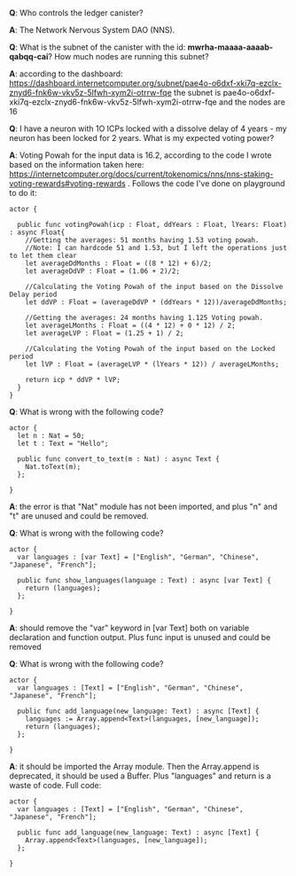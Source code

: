 **Q**: Who controls the ledger canister?

**A**: The Network Nervous System DAO (NNS).

**Q**: What is the subnet of the canister with the id: **mwrha-maaaa-aaaab-qabqq-cai**? How much nodes are running this subnet?  

**A**: according to the dashboard: https://dashboard.internetcomputer.org/subnet/pae4o-o6dxf-xki7q-ezclx-znyd6-fnk6w-vkv5z-5lfwh-xym2i-otrrw-fqe the subnet is pae4o-o6dxf-xki7q-ezclx-znyd6-fnk6w-vkv5z-5lfwh-xym2i-otrrw-fqe and the nodes are 16

**Q**: I have a neuron with 1O ICPs locked with a dissolve delay of 4 years - my neuron has been locked for 2 years. What is my expected voting power?

**A**: Voting Powah for the input data is 16.2, according to the code I wrote based on the information taken here: https://internetcomputer.org/docs/current/tokenomics/nns/nns-staking-voting-rewards#voting-rewards . Follows the code I've done on playground to do it:

```motoko
actor {
  
  public func votingPowah(icp : Float, ddYears : Float, lYears: Float) : async Float{
    //Getting the averages: 51 months having 1.53 voting powah.
    //Note: I can hardcode 51 and 1.53, but I left the operations just to let them clear
    let averageDdMonths : Float = ((8 * 12) + 6)/2;
    let averageDdVP : Float = (1.06 + 2)/2;

    //Calculating the Voting Powah of the input based on the Dissolve Delay period
    let ddVP : Float = (averageDdVP * (ddYears * 12))/averageDdMonths;
    
    //Getting the averages: 24 months having 1.125 Voting powah.
    let averageLMonths : Float = ((4 * 12) + 0 * 12) / 2;
    let averageLVP : Float = (1.25 + 1) / 2;

    //Calculating the Voting Powah of the input based on the Locked period
    let lVP : Float = (averageLVP * (lYears * 12)) / averageLMonths;

    return icp * ddVP * lVP;
  }
}
```

**Q**: What is wrong with the following code?
```motoko
actor {
  let n : Nat = 50;
  let t : Text = "Hello";

  public func convert_to_text(m : Nat) : async Text {
    Nat.toText(m);
  };
 
}
```

**A**: the error is that "Nat" module has not been imported, and plus "n" and "t" are unused and could be removed.

**Q**: What is wrong with the following code?
```
actor {
  var languages : [var Text] = ["English", "German", "Chinese", "Japanese", "French"];

  public func show_languages(language : Text) : async [var Text] {
    return (languages);
  };
 
}
```
**A**: should remove the "var" keyword in [var Text] both on variable declaration and function output. Plus func input is unused and could be removed

**Q**: What is wrong with the following code?
```
actor {
  var languages : [Text] = ["English", "German", "Chinese", "Japanese", "French"];

  public func add_language(new_language: Text) : async [Text] {
    languages := Array.append<Text>(languages, [new_language]);
    return (languages);
  };
 
}
```

**A**: it should be imported the Array module. Then the Array.append is deprecated, it should be used a Buffer. Plus "languages" and return is a waste of code. Full code:
```
actor {
  var languages : [Text] = ["English", "German", "Chinese", "Japanese", "French"];

  public func add_language(new_language: Text) : async [Text] {
    Array.append<Text>(languages, [new_language]);
  };
 
}
```